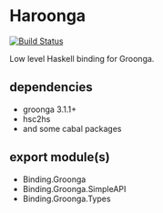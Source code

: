 Haroonga
===

[![Build Status](https://travis-ci.org/cosmo0920/haroonga.png?branch=master)](https://travis-ci.org/cosmo0920/haroonga)

Low level Haskell binding for Groonga.

## dependencies

* groonga 3.1.1+
* hsc2hs
* and some cabal packages

## export module(s)

* Binding.Groonga
* Binding.Groonga.SimpleAPI
* Binding.Groonga.Types